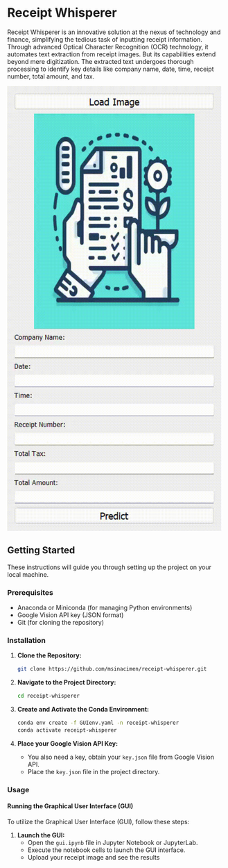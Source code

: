 # Receipt Whisperer

Receipt Whisperer is an innovative solution at the nexus of technology and finance, simplifying the tedious task of inputting receipt information. Through advanced Optical Character Recognition (OCR) technology, it automates text extraction from receipt images. But its capabilities extend beyond mere digitization. The extracted text undergoes thorough processing to identify key details like company name, date, time, receipt number, total amount, and tax.

![Receipt Whisperer Demo](https://github.com/msinacimen/receipt-whisperer/blob/main/receipt_whisperer.gif)

## Getting Started

These instructions will guide you through setting up the project on your local machine.

### Prerequisites

- Anaconda or Miniconda (for managing Python environments)
- Google Vision API key (JSON format)
- Git (for cloning the repository)

### Installation

1. **Clone the Repository:**
   ```bash
   git clone https://github.com/msinacimen/receipt-whisperer.git
   ```

2. **Navigate to the Project Directory:**
   ```bash
   cd receipt-whisperer
   ```

3. **Create and Activate the Conda Environment:**
   ```bash
   conda env create -f GUIenv.yaml -n receipt-whisperer
   conda activate receipt-whisperer
   ```

4. **Place your Google Vision API Key:**
   - You also need a key, obtain your `key.json` file from Google Vision API.
   - Place the `key.json` file in the project directory.

### Usage

#### Running the Graphical User Interface (GUI)

To utilize the Graphical User Interface (GUI), follow these steps:

1. **Launch the GUI:**
   - Open the `gui.ipynb` file in Jupyter Notebook or JupyterLab.
   - Execute the notebook cells to launch the GUI interface.
   - Upload your receipt image and see the results
